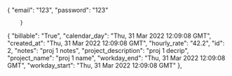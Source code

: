 {
            "email": "123",
            "password": "123"

        }

 


{
        "billable": "True",
        "calendar_day": "Thu, 31 Mar 2022 12:09:08 GMT",
        "created_at": "Thu, 31 Mar 2022 12:09:08 GMT",
        "hourly_rate": "42.2",
        "id": 2,
        "notes": "proj 1 notes",
        "project_description": "proj 1 decrip",
        "project_name": "proj 1 name",
        "workday_end": "Thu, 31 Mar 2022 12:09:08 GMT",
        "workday_start": "Thu, 31 Mar 2022 12:09:08 GMT"
    },